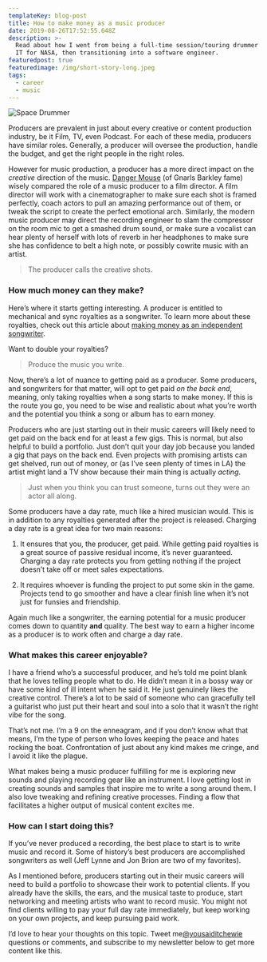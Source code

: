 ```yaml
---
templateKey: blog-post
title: How to make money as a music producer
date: 2019-08-26T17:52:55.648Z
description: >-
  Read about how I went from being a full-time session/touring drummer to doing
  IT for NASA, then transitioning into a software engineer.
featuredpost: true
featuredimage: /img/short-story-long.jpeg
tags:
  - career
  - music
---
```


![Space Drummer](/img/short-story-long.jpeg)

Producers are prevalent in just about every creative or content production industry, be it Film, TV, even Podcast. For each of these media, producers have similar roles. Generally, a producer will oversee the production, handle the budget, and get the right people in the right roles.

However for music production, a producer has a more direct impact on the _creative_ direction of the music. [Danger Mouse](<https://en.wikipedia.org/wiki/Danger_Mouse_(musician)>) (of Gnarls Barkley fame) wisely compared the role of a music producer to a film director. A film director will work with a cinematographer to make sure each shot is framed perfectly, coach actors to pull an amazing performance out of them, or tweak the script to create the perfect emotional arch. Similarly, the modern music producer may direct the recording engineer to slam the compressor on the room mic to get a smashed drum sound, or make sure a vocalist can hear plenty of herself with lots of reverb in her headphones to make sure she has confidence to belt a high note, or possibly cowrite music with an artist.

> The producer calls the creative shots.

### How much money can they make?

Here’s where it starts getting interesting. A producer is entitled to mechanical and sync royalties as a songwriter. To learn more about these royalties, check out this article about [making money as an independent songwriter](####).

Want to double your royalties?

> Produce the music you write.

Now, there’s a lot of nuance to getting paid as a producer. Some producers, and songwriters for that matter, will opt to get paid _on the back end_, meaning, only taking royalties when a song starts to make money. If this is the route you go, you need to be wise and realistic about what you’re worth and the potential you think a song or album has to earn money.

Producers who are just starting out in their music careers will likely need to get paid on the back end for at least a few gigs. This is normal, but also helpful to build a portfolio. Just don’t quit your day job because you landed a gig that pays on the back end. Even projects with promising artists can get shelved, run out of money, or (as I’ve seen plenty of times in LA) the artist might land a TV show because their main thing is actually _acting_.

> Just when you think you can trust someone, turns out they were an actor all along.

Some producers have a day rate, much like a hired musician would. This is in addition to any royalties generated after the project is released. Charging a day rate is a great idea for two main reasons:

1. It ensures that you, the producer, get paid. While getting paid royalties is a great source of passive residual income, it’s never guaranteed. Charging a day rate protects you from getting nothing if the project doesn’t take off or meet sales expectations.

2. It requires whoever is funding the project to put some skin in the game. Projects tend to go smoother and have a clear finish line when it’s not just for funsies and friendship.

Again much like a songwriter, the earning potential for a music producer comes down to quantity **and** quality. The best way to earn a higher income as a producer is to work often and charge a day rate.

### What makes this career enjoyable?

I have a friend who’s a successful producer, and he’s told me point blank that he loves telling people what to do. He didn’t mean it in a bossy way or have some kind of ill intent when he said it. He just genuinely likes the creative control. There’s a lot to be said of someone who can gracefully tell a guitarist who just put their heart and soul into a solo that it wasn’t the right vibe for the song.

That’s not me. I’m a 9 on the enneagram, and if you don’t know what that means, I’m the type of person who loves keeping the peace and hates rocking the boat. Confrontation of just about any kind makes me cringe, and I avoid it like the plague.

What makes being a music producer fulfilling for me is exploring new sounds and playing recording gear like an instrument. I love getting lost in creating sounds and samples that inspire me to write a song around them. I also love tweaking and refining creative processes. Finding a flow that facilitates a higher output of musical content excites me.

### How can I start doing this?

If you’ve never produced a recording, the best place to start is to write music and record it. Some of history’s best producers are accomplished songwriters as well (Jeff Lynne and Jon Brion are two of my favorites).

As I mentioned before, producers starting out in their music careers will need to build a portfolio to showcase their work to potential clients. If you already have the skills, the ears, and the musical taste to produce, start networking and meeting artists who want to record music. You might not find clients willing to pay your full day rate immediately, but keep working on your own projects, and keep pursuing paid work.

I’d love to hear your thoughts on this topic. Tweet me[@yousaiditchewie](https://twitter.com/yousaiditchewie) questions or comments, and subscribe to my newsletter below to get more content like this.
